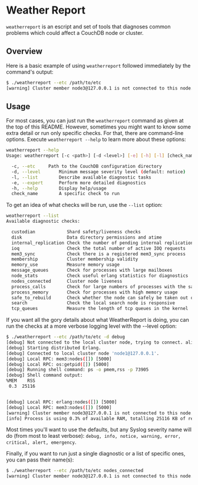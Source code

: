 # Weather Report

`weatherreport` is an escript and set of tools that diagnoses common problems which could affect a CouchDB node or cluster.

## Overview

Here is a basic example of using `weatherreport` followed immediately by the command's output:

```bash
$ ./weatherreport --etc /path/to/etc
[warning] Cluster member node3@127.0.0.1 is not connected to this node. Please check whether it is down.
```

## Usage

For most cases, you can just run the `weatherreport` command as given at the top of this README. However, sometimes you might want to know some extra detail or run only specific checks. For that, there are command-line options. Execute `weatherreport --help` to learn more about these options:

```bash
weatherreport --help
Usage: weatherreport [-c <path>] [-d <level>] [-e] [-h] [-l] [check_name ...]

  -c, --etc		Path to the CouchDB configuration directory
  -d, --level		Minimum message severity level (default: notice)
  -l, --list		Describe available diagnostic tasks
  -e, --expert		Perform more detailed diagnostics
  -h, --help		Display help/usage
  check_name		A specific check to run
```

To get an idea of what checks will be run, use the `--list` option:

```bash
weatherreport --list
Available diagnostic checks:

  custodian            Shard safety/liveness checks
  disk                 Data directory permissions and atime
  internal_replication Check the number of pending internal replication jobs
  ioq                  Check the total number of active IOQ requests
  mem3_sync            Check there is a registered mem3_sync process
  membership           Cluster membership validity
  memory_use           Measure memory usage
  message_queues       Check for processes with large mailboxes
  node_stats           Check useful erlang statistics for diagnostics
  nodes_connected      Cluster node liveness
  process_calls        Check for large numbers of processes with the same current/initial call
  process_memory       Check for processes with high memory usage
  safe_to_rebuild      Check whether the node can safely be taken out of service
  search               Check the local search node is responsive
  tcp_queues           Measure the length of tcp queues in the kernel
```

If you want all the gory details about what WeatherReport is doing, you can run the checks at a more verbose logging level with the --level option:

```bash
$ ./weatherreport --etc /path/to/etc -d debug
[debug] Not connected to the local cluster node, trying to connect. alive:false connect_failed:undefined
[debug] Starting distributed Erlang.
[debug] Connected to local cluster node 'node1@127.0.0.1'.
[debug] Local RPC: mem3:nodes([]) [5000]
[debug] Local RPC: os:getpid([]) [5000]
[debug] Running shell command: ps -o pmem,rss -p 73905
[debug] Shell command output:
%MEM    RSS
 0.3  25116


[debug] Local RPC: erlang:nodes([]) [5000]
[debug] Local RPC: mem3:nodes([]) [5000]
[warning] Cluster member node3@127.0.0.1 is not connected to this node. Please check whether it is down.
[info] Process is using 0.3% of available RAM, totalling 25116 KB of real memory.
```

Most times you'll want to use the defaults, but any Syslog severity name will do (from most to least verbose): `debug, info, notice, warning, error, critical, alert, emergency`.

Finally, if you want to run just a single diagnostic or a list of specific ones, you can pass their name(s):

```bash
$ ./weatherreport --etc /path/to/etc nodes_connected
[warning] Cluster member node3@127.0.0.1 is not connected to this node. Please check whether it is down.
```
